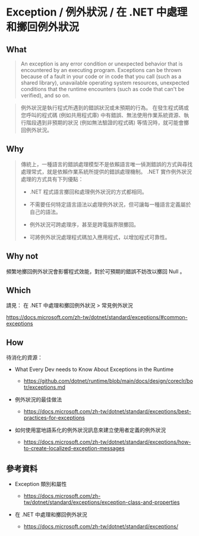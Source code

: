 # Exception / 例外狀況 / 在 .NET 中處理和擲回例外狀況


## What

> An exception is any error condition or unexpected behavior that is encountered by an executing program. Exceptions can be thrown because of a fault in your code or in code that you call (such as a shared library), unavailable operating system resources, unexpected conditions that the runtime encounters (such as code that can't be verified), and so on. 

> 例外狀況是執行程式所遇到的錯誤狀況或未預期的行為。 在發生程式碼或您呼叫的程式碼 (例如共用程式庫) 中有錯誤、無法使用作業系統資源、執行階段遇到非預期的狀況 (例如無法驗證的程式碼) 等情況時，就可能會擲回例外狀況。


## Why

> 傳統上，一種語言的錯誤處理模型不是依賴語言唯一偵測錯誤的方式與尋找處理常式，就是依賴作業系統所提供的錯誤處理機制。 .NET 實作例外狀況處理的方式具有下列優點：
>
> * .NET 程式語言擲回和處理例外狀況的方式都相同。
>
> * 不需要任何特定語言語法以處理例外狀況，但可讓每一種語言定義屬於自己的語法。
>
> * 例外狀況可跨處理序，甚至是跨電腦界限擲回。
>
> * 可將例外狀況處理程式碼加入應用程式，以增加程式可靠性。
 

## Why not

頻繁地擲回例外狀況會影響程式效能，對於可預期的錯誤不妨改以擲回 Null 。


## Which

請見： 在 .NET 中處理和擲回例外狀況 > 常見例外狀況

https://docs.microsoft.com/zh-tw/dotnet/standard/exceptions/#common-exceptions


## How

待消化的資源：

* What Every Dev needs to Know About Exceptions in the Runtime
  * https://github.com/dotnet/runtime/blob/main/docs/design/coreclr/botr/exceptions.md

* 例外狀況的最佳做法
  * https://docs.microsoft.com/zh-tw/dotnet/standard/exceptions/best-practices-for-exceptions

* 如何使用當地語系化的例外狀況訊息來建立使用者定義的例外狀況
  * https://docs.microsoft.com/zh-tw/dotnet/standard/exceptions/how-to-create-localized-exception-messages


## 參考資料

* Exception 類別和屬性
  * https://docs.microsoft.com/zh-tw/dotnet/standard/exceptions/exception-class-and-properties

* 在 .NET 中處理和擲回例外狀況
  * https://docs.microsoft.com/zh-tw/dotnet/standard/exceptions/
